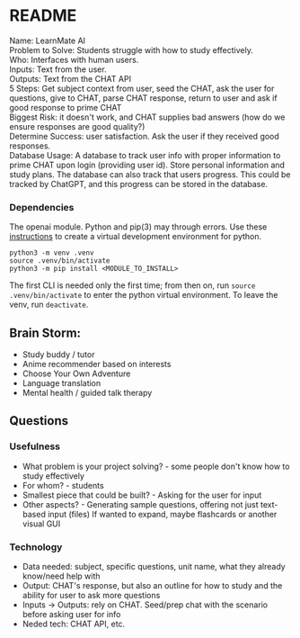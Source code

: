 # README

Name: LearnMate AI\
Problem to Solve: Students struggle with how to study effectively.\
Who: Interfaces with human users.\
Inputs: Text from the user.\
Outputs: Text from the CHAT API\
5 Steps: Get subject context from user, seed the CHAT, ask the user for questions, give to CHAT, parse CHAT response, return to user and ask if good response to prime CHAT\
Biggest Risk: it doesn't work, and CHAT supplies bad answers (how do we ensure responses are good quality?)\
Determine Success: user satisfaction. Ask the user if they received good responses.\
Database Usage: A database to track user info with proper information to prime CHAT upon login (providing user id).
Store personal information and study plans. The database can also track that users progress.
This could be tracked by ChatGPT, and this progress can be stored in the database.

### Dependencies
The openai module.
Python and pip(3) may through errors. Use these [instructions](https://stackoverflow.com/questions/75602063/pip-install-r-requirements-txt-is-failing-this-environment-is-externally-mana/75696359#75696359:~:text=This%20is%20due%20to%20your%20distribution%20adopting%20PEP%20668%20%E2%80%93%20Marking%20Python%20base%20environments%20as%20%E2%80%9Cexternally%20managed%E2%80%9D.) 
to create a virtual development environment for python.
```
python3 -m venv .venv
source .venv/bin/activate
python3 -m pip install <MODULE_TO_INSTALL>
```
The first CLI is needed only the first time; from then on, run ``source .venv/bin/activate`` to enter the python 
virtual environment. To leave the venv, run ``deactivate``.


## Brain Storm:
* Study buddy / tutor
* Anime recommender based on interests
* Choose Your Own Adventure
* Language translation
* Mental health / guided talk therapy 

## Questions
### Usefulness
* What problem is your project solving? - some people don't know how to study effectively
* For whom? - students
* Smallest piece that could be built? - Asking for the user for input
* Other aspects? - Generating sample questions, offering not just text-based input (files)
  If wanted to expand, maybe flashcards or another visual GUI

### Technology
* Data needed: subject, specific questions, unit name, what they already know/need help with
* Output: CHAT's response, but also an outline for how to study and the ability for user to ask more questions
* Inputs -> Outputs: rely on CHAT. Seed/prep chat with the scenario before asking user for info
* Neded tech: CHAT API, etc.